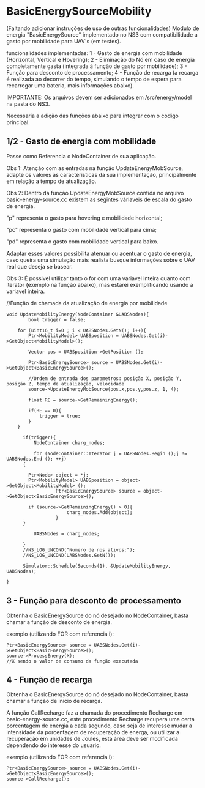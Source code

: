 # BasicEnergySourceMobility
(Faltando adicionar instruções de uso de outras funcionalidades)
Modulo de energia "BasicEnergySource" implementado no NS3 com compatibilidade a gasto por mobilidade para UAV's (em testes).

funcionalidades implementadas:
1 - Gasto de energia com mobilidade (Horizontal, Vertical e Hovering);
2 - Eliminação do Nó em caso de energia completamente gasta (integrada à função de gasto por mobilidade); 
3 - Função para desconto de processamento;
4 - Função de recarga (a recarga é realizada ao decorrer do tempo, simulando o tempo de espera para recarregar uma bateria, mais informações abaixo).


IMPORTANTE: Os arquivos devem ser adicionados em /src/energy/model na pasta do NS3.

Necessaria a adição das funções abaixo para integrar com o codigo principal.


1/2 - Gasto de energia com mobilidade
---------------------------------------------------------------------------------------------------
Passe como Referencia o NodeContainer de sua aplicação.

Obs 1: Atenção com as entradas na função UpdateEnergyMobSource, adapte os valores às caracteristicas da sua implementação, principalmente em relação a tempo de atualização.

Obs 2: Dentro da função UpdateEnergyMobSource contida no arquivo basic-energy-source.cc existem as segintes váriaveis de escala do gasto de energia.

"p" representa o gasto para hovering e mobilidade horizontal;

"pc" representa o gasto com mobilidade vertical para cima;

"pd" representa o gasto com mobilidade vertical para baixo.

Adaptar esses valores possibilita atenuar ou acentuar o gasto de energia, caso queira uma simulação mais realista busque informações sobre o UAV real que deseja se basear.

Obs 3: É possivel utilizar tanto o for com uma variavel inteira quanto com iterator (exemplo na função abaixo), mas estarei exemplificando usando a variavel inteira.

//Função de chamada da atualização de energia por mobilidade

	void UpdateMobilityEnergy(NodeContainer &UABSNodes){
	        bool trigger = false;

		for (uint16_t i=0 ; i < UABSNodes.GetN(); i++){
			Ptr<MobilityModel> UABSposition = UABSNodes.Get(i)->GetObject<MobilityModel>();

			Vector pos = UABSposition->GetPosition ();

			Ptr<BasicEnergySource> source = UABSNodes.Get(i)->GetObject<BasicEnergySource>();

			//Ordem de entrada dos parametros: posição X, posição Y, posição Z, tempo de atualização, velocidade
			source->UpdateEnergyMobSource(pos.x,pos.y,pos.z, 1, 4);

			float RE = source->GetRemainingEnergy();

			if(RE == 0){
				trigger = true;
			} 
		}

	      if(trigger){
		      NodeContainer charg_nodes;

		      for (NodeContainer::Iterator j = UABSNodes.Begin ();j != UABSNodes.End (); ++j)
		  {  

		    Ptr<Node> object = *j;
		    Ptr<MobilityModel> UABSposition = object->GetObject<MobilityModel> ();
				      Ptr<BasicEnergySource> source = object->GetObject<BasicEnergySource>();

		    if (source->GetRemainingEnergy() > 0){
					      charg_nodes.Add(object);
				      }
		  }

		      UABSNodes = charg_nodes;

	      }
	      //NS_LOG_UNCOND("Numero de nos ativos:");
	      //NS_LOG_UNCOND(UABSNodes.GetN());

	      Simulator::Schedule(Seconds(1), &UpdateMobilityEnergy, UABSNodes);

	}
  
  
  3 - Função para desconto de processamento
  ----------------------------------------------------------------------------------------------------------------
  Obtenha o BasicEnergySource do nó desejado no NodeContainer, basta chamar a função de desconto de energia. 
  
  exemplo (utilizando FOR com referencia i):
  
  	Ptr<BasicEnergySource> source = UABSNodes.Get(i)->GetObject<BasicEnergySource>();
	source->ProcessEnergy(X);
	//X sendo o valor de consumo da função executada 
  
  
  4 - Função de recarga 
  ----------------------------------------------------------------------------------------------------------------
  Obtenha o BasicEnergySource do nó desejado no NodeContainer, basta chamar a função de inicio de recarga.
  
  A função CallRecharge faz a chamada do procedimento Recharge em basic-energy-source.cc, este procedimento Recharge recupera uma certa porcentagem de energia a cada segundo,
  caso seja de interesse mudar a intensidade da porcentagem de recuperação de energa, ou utilizar a recuperação em unidades de Joules, esta área deve ser modificada 
  dependendo do interesse do usuario.
  
  exemplo (utilizando FOR com referencia i):
  
 	Ptr<BasicEnergySource> source = UABSNodes.Get(i)->GetObject<BasicEnergySource>();
	source->CallRecharge();
	


